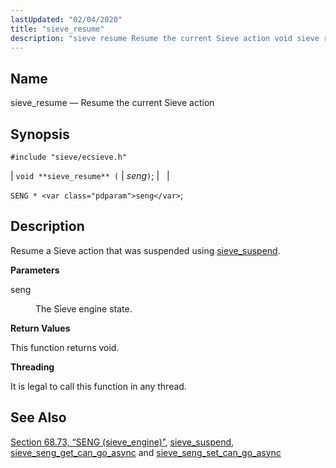 ```yaml
---
lastUpdated: "02/04/2020"
title: "sieve_resume"
description: "sieve resume Resume the current Sieve action void sieve resume seng SENG seng Resume a Sieve action that was suspended using sieve suspend seng The Sieve engine state This function returns void It is legal to call this function in any thread Section 68 73 SENG sieve engine sieve suspend..."
---
```


<a name="apis.sieve_resume"></a> 
## Name

sieve_resume — Resume the current Sieve action

## Synopsis

`#include "sieve/ecsieve.h"`

| `void **sieve_resume** (` | <var class="pdparam">seng</var>`)`; |   |

`SENG * <var class="pdparam">seng</var>`;<a name="idp60554096"></a> 
## Description

Resume a Sieve action that was suspended using [sieve_suspend](/momentum/3/3-api/apis-sieve-suspend).

**<a name="idp60556048"></a> Parameters**

<dl class="variablelist">

<dt>seng</dt>

<dd>

The Sieve engine state.

</dd>

</dl>

**<a name="idp60558784"></a> Return Values**

This function returns void.

**<a name="idp60559696"></a> Threading**

It is legal to call this function in any thread.

<a name="idp60561120"></a> 
## See Also

[Section 68.73, “SENG (sieve_engine)”](structs.seng "68.73. SENG (sieve_engine)"), [sieve_suspend](/momentum/3/3-api/apis-sieve-suspend), [sieve_seng_get_can_go_async](/momentum/3/3-api/apis-sieve-seng-get-can-go-async) and [sieve_seng_set_can_go_async](/momentum/3/3-api/apis-sieve-seng-set-can-go-async)